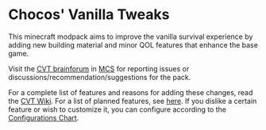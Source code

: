 # Chocos' Vanilla Tweaks

This minecraft modpack aims to improve the vanilla survival experience by adding new building material and minor QOL features that enhance the base game.

Visit the [CVT brainforum](https://discord.com/channels/308744621616529410/1243802341824663602) in [MCS](https://discord.com/invite/NtVxyW5) for reporting issues or discussions/recommendation/suggestions for the pack.

For a complete list of features and reasons for adding these changes, read the [CVT Wiki](https://github.com/mygazthehealer/chocos-texture-tweaks/blob/main/FEATURE.md). For a list of planned features, see [here](https://github.com/mygazthehealer/chocos-texture-tweaks/blob/main/MODDING.md). If you dislike a certain feature or wish to customize it, you can configure according to the [Configurations Chart]().
